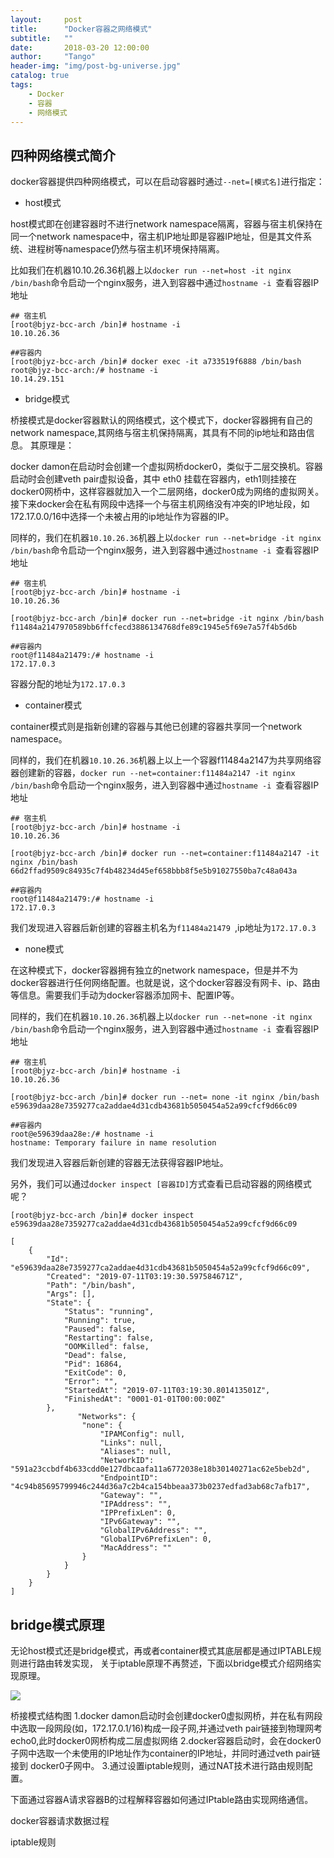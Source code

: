 ```yaml
---
layout:     post
title:      "Docker容器之网络模式"
subtitle:   ""
date:       2018-03-20 12:00:00
author:     "Tango"
header-img: "img/post-bg-universe.jpg"
catalog: true
tags:   
    - Docker
    - 容器
    - 网络模式
---
```


## 四种网络模式简介


docker容器提供四种网络模式，可以在启动容器时通过`--net=[模式名]`进行指定：

- host模式

host模式即在创建容器时不进行network namespace隔离，容器与宿主机保持在同一个network namespace中，宿主机IP地址即是容器IP地址，但是其文件系统、进程树等namespace仍然与宿主机环境保持隔离。


比如我们在机器10.10.26.36机器上以`docker run --net=host -it nginx /bin/bash`命令启动一个nginx服务，进入到容器中通过`hostname -i `查看容器IP地址

```
## 宿主机
[root@bjyz-bcc-arch /bin]# hostname -i
10.10.26.36

##容器内
[root@bjyz-bcc-arch /bin]# docker exec -it a733519f6888 /bin/bash
root@bjyz-bcc-arch:/# hostname -i
10.14.29.151

```


- bridge模式

桥接模式是docker容器默认的网络模式，这个模式下，docker容器拥有自己的network namespace,其网络与宿主机保持隔离，其具有不同的ip地址和路由信息。
其原理是：

docker damon在启动时会创建一个虚拟网桥docker0，类似于二层交换机。容器启动时会创建veth pair虚拟设备，其中 eth0 挂载在容器内，eth1则挂接在docker0网桥中，这样容器就加入一个二层网络，docker0成为网络的虚拟网关。接下来docker会在私有网段中选择一个与宿主机网络没有冲突的IP地址段，如172.17.0.0/16中选择一个未被占用的ip地址作为容器的IP。


同样的，我们在机器`10.10.26.36`机器上以`docker run --net=bridge -it nginx /bin/bash`命令启动一个nginx服务，进入到容器中通过`hostname -i `查看容器IP地址

```
## 宿主机
[root@bjyz-bcc-arch /bin]# hostname -i
10.10.26.36

[root@bjyz-bcc-arch /bin]# docker run --net=bridge -it nginx /bin/bash
f11484a2147970589bb6ffcfecd3886134768dfe89c1945e5f69e7a57f4b5d6b

##容器内
root@f11484a21479:/# hostname -i
172.17.0.3

```
容器分配的地址为`172.17.0.3`

- container模式

container模式则是指新创建的容器与其他已创建的容器共享同一个network namespace。

同样的，我们在机器`10.10.26.36`机器上以上一个容器f11484a2147为共享网络容器创建新的容器，`docker run --net=container:f11484a2147 -it nginx /bin/bash`命令启动一个nginx服务，进入到容器中通过`hostname -i `查看容器IP地址

```
## 宿主机
[root@bjyz-bcc-arch /bin]# hostname -i
10.10.26.36

[root@bjyz-bcc-arch /bin]# docker run --net=container:f11484a2147 -it nginx /bin/bash
66d2ffad9509c84935c7f4b48234d45ef658bbb8f5e5b91027550ba7c48a043a

##容器内
root@f11484a21479:/# hostname -i
172.17.0.3

```
我们发现进入容器后新创建的容器主机名为`f11484a21479 `,ip地址为`172.17.0.3`

- none模式

在这种模式下，docker容器拥有独立的network namespace，但是并不为docker容器进行任何网络配置。也就是说，这个docker容器没有网卡、ip、路由等信息。需要我们手动为docker容器添加网卡、配置IP等。

同样的，我们在机器`10.10.26.36`机器上以`docker run --net=none -it nginx /bin/bash`命令启动一个nginx服务，进入到容器中通过`hostname -i `查看容器IP地址

```
## 宿主机
[root@bjyz-bcc-arch /bin]# hostname -i
10.10.26.36

[root@bjyz-bcc-arch /bin]# docker run --net= none -it nginx /bin/bash
e59639daa28e7359277ca2addae4d31cdb43681b5050454a52a99cfcf9d66c09

##容器内
root@e59639daa28e:/# hostname -i
hostname: Temporary failure in name resolution

```
我们发现进入容器后新创建的容器无法获得容器IP地址。



另外，我们可以通过`docker inspect [容器ID]`方式查看已启动容器的网络模式呢？

```
[root@bjyz-bcc-arch /bin]# docker inspect e59639daa28e7359277ca2addae4d31cdb43681b5050454a52a99cfcf9d66c09

[
    {
        "Id": "e59639daa28e7359277ca2addae4d31cdb43681b5050454a52a99cfcf9d66c09",
        "Created": "2019-07-11T03:19:30.597584671Z",
        "Path": "/bin/bash",
        "Args": [],
        "State": {
            "Status": "running",
            "Running": true,
            "Paused": false,
            "Restarting": false,
            "OOMKilled": false,
            "Dead": false,
            "Pid": 16864,
            "ExitCode": 0,
            "Error": "",
            "StartedAt": "2019-07-11T03:19:30.801413501Z",
            "FinishedAt": "0001-01-01T00:00:00Z"
        },
               "Networks": {
                "none": {
                    "IPAMConfig": null,
                    "Links": null,
                    "Aliases": null,
                    "NetworkID": "591a23ccbdf4b633cdd0e127dbcaafa11a6772038e18b30140271ac62e5beb2d",
                    "EndpointID": "4c94b85695799946c244d36a7c2b4ca154bbeaa373b0237edfad3ab68c7afb17",
                    "Gateway": "",
                    "IPAddress": "",
                    "IPPrefixLen": 0,
                    "IPv6Gateway": "",
                    "GlobalIPv6Address": "",
                    "GlobalIPv6PrefixLen": 0,
                    "MacAddress": ""
                }
            }
        }
    }
]

```
 
## bridge模式原理

无论host模式还是bridge模式，再或者container模式其底层都是通过IPTABLE规则进行路由转发实现，
关于iptable原理不再赘述，下面以bridge模式介绍网络实现原理。

![](/img/in-post-docker-bridge.png)

桥接模式结构图
1.docker damon启动时会创建docker0虚拟网桥，并在私有网段中选取一段网段(如，172.17.0.1/16)构成一段子网,并通过veth pair链接到物理网考echo0,此时docker0网桥构成二层虚拟网络
2.docker容器启动时，会在docker0子网中选取一个未使用的IP地址作为container的IP地址，并同时通过veth pair链接到 docker0子网中。
3.通过设置iptable规则，通过NAT技术进行路由规则配置。

下面通过容器A请求容器B的过程解释容器如何通过IPtable路由实现网络通信。


docker容器请求数据过程


iptable规则
